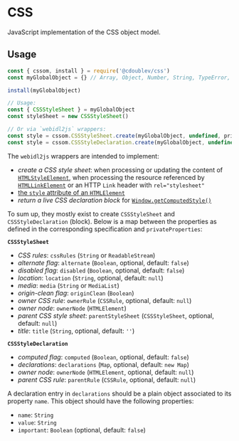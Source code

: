 
# CSS

JavaScript implementation of the CSS object model.

## Usage

```js
const { cssom, install } = require('@cdoublev/css')
const myGlobalObject = {} // Array, Object, Number, String, TypeError, are required

install(myGlobalObject)

// Usage:
const { CSSStyleSheet } = myGlobalObject
const styleSheet = new CSSStyleSheet()

// Or via `webidl2js` wrappers:
const style = cssom.CSSStyleSheet.create(myGlobalObject, undefined, privateProperties)
const style = cssom.CSSStyleDeclaration.create(myGlobalObject, undefined, privateProperties)
```

The `webidl2js` wrappers are intended to implement:

- *create a CSS style sheet*: when processing or updating the content of [`HTMLStyleElement`](https://html.spec.whatwg.org/multipage/semantics.html#the-style-element), when processing the resource referenced by [`HTMLLinkElement`](https://html.spec.whatwg.org/multipage/links.html#link-type-stylesheet) or an HTTP `Link` header with `rel="stylesheet"`
- [the `style` attribute of an `HTMLElement`](https://html.spec.whatwg.org/multipage/dom.html#the-style-attribute)
- *return a live CSS declaration block* for [`Window.getComputedStyle()`](https://drafts.csswg.org/cssom/#extensions-to-the-window-interface)

To sum up, they mostly exist to create `CSSStyleSheet` and `CSSStyleDeclaration` (block). Below is a map between the properties as defined in the corresponding specification and `privateProperties`:

**`CSSStyleSheet`**

  - *CSS rules*: `cssRules` (`String` or `ReadableStream`)
  - *alternate flag*: `alternate` (`Boolean`, optional, default: `false`)
  - *disabled flag*: `disabled` (`Boolean`, optional, default: `false`)
  - *location*: `location` (`String`, optional, default: `null`)
  - *media*: `media` (`String` or `MediaList`)
  - *origin-clean flag*: `originClean` (`Boolean`)
  - *owner CSS rule*: `ownerRule` (`CSSRule`, optional, default: `null`)
  - *owner node*: `ownerNode` (`HTMLElement`)
  - *parent CSS style sheet*: `parentStyleSheet` (`CSSStyleSheet`, optional, default: `null`)
  - *title*: `title` (`String`, optional, default: `''`)

**`CSSStyleDeclaration`**

  - *computed flag*: `computed` (`Boolean`, optional, default: `false`)
  - *declarations*: `declarations` (`Map`, optional, default: `new Map`)
  - *owner node*: `ownerNode` (`HTMLElement`, optional, default: `null`)
  - *parent CSS rule*: `parentRule` (`CSSRule`, optional, default: `null`)

A declaration entry in `declarations` should be a plain object associated to its property `name`. This object should have the following properties:

  - `name`: `String`
  - `value`: `String`
  - `important`: `Boolean` (optional, default: `false`)
